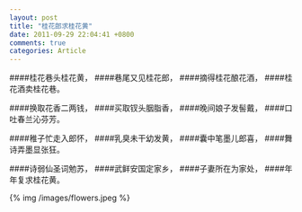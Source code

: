 ```yaml
---
layout: post
title: "桂花郎求桂花黄"
date: 2011-09-29 22:04:41 +0800
comments: true
categories: Article
---
```

####桂花巷头桂花黄，
####巷尾又见桂花郎，
####摘得桂花酿花酒，
####桂花酒卖桂花巷。

####换取花香二两钱，
####买取钗头胭脂香，
####晚间娘子发髻戴，
####口吐春兰沁芬芳。

####稚子忙走入郎怀，
####乳臭未干幼发黄，
####囊中笔墨儿郎喜，
####舞诗弄墨显张狂。

####诗弱仙圣词勉苏，
####武鲜安国定家乡，
####子妻所在为家处，
####年年复求桂花黄。


 {% img /images/flowers.jpeg %}